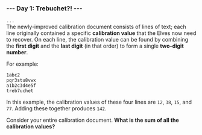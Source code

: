 ### --- Day 1: Trebuchet?! ---
`...`  
The newly-improved calibration document consists of lines of text;
each line originally contained a specific **calibration value** that the Elves
now need to recover. 
On each line, the calibration value can be found by combining the **first digit**
and the **last digit** (in that order) to form a single **two-digit number**.

For example:

```
1abc2
pqr3stu8vwx
a1b2c3d4e5f
treb7uchet
```

In this example, the calibration values of these four lines are
`12`, `38`, `15`, and `77`. Adding these together produces `142`.

Consider your entire calibration document.
**What is the sum of all the calibration values?**

